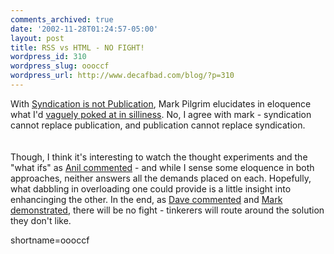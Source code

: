 ```yaml
---
comments_archived: true
date: '2002-11-28T01:24:57-05:00'
layout: post
title: RSS vs HTML - NO FIGHT!
wordpress_id: 310
wordpress_slug: oooccf
wordpress_url: http://www.decafbad.com/blog/?p=310
---
```

With <a href="http://diveintomark.org/archives/2002/11/26.html#syndication_is_not_publication">Syndication is not Publication</a>, Mark Pilgrim elucidates in eloquence what I'd <a href="http://www.decafbad.com/news_archives/000331.phtml">vaguely poked at in silliness</a>.  No, I agree with mark - syndication cannot replace publication, and publication cannot replace syndication.  
<br /><br />
Though, I think it's interesting to watch the thought experiments and the "what ifs" as <a href="http://www.decafbad.com/news_archives/000331.phtml#comments">Anil commented</a> - and while I sense some eloquence in both approaches, neither answers all the demands placed on each.  Hopefully, what dabbling in overloading one could provide is a little insight into enhancinging the other. In the end, as <a href="http://www.decafbad.com/news_archives/000331.phtml#comments">Dave commented</a> and <a href="http://diveintomark.org/archives/2002/11/26.html#the_rebellion_will_be_syndicated">Mark demonstrated</a>, there will be no fight - tinkerers will route around the solution they don't like.
<!--more-->
shortname=oooccf
